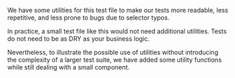 We have some utilities for this test file to make our tests more readable, less repetitive, and less prone to bugs due to selector typos.

In practice, a small test file like this would not need additional utilities. Tests do not need to be as DRY as your business logic.

Nevertheless, to illustrate the possible use of utilities without introducing the complexity of a larger test suite, we have added some utility functions while still dealing with a small component.
